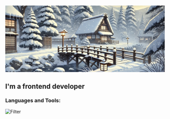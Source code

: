 ![Header](https://github.com/Anizart/Anizart/blob/main/assets/anime-style.jpg)

## I'm a frontend developer

### Languages and Tools:
![Filter](https://img.shields.io/badge/logo-javascript-blue?logo=javascript)



<!-- 
<img alt="Static Badge" src="https://img.shields.io/badge/JavaScript-2a2f39-style=for-the-badge&logo=javascript&logoColor=#F7DF1E">

img src="https://img.shields.io/badge/НАДПИСЬ НА БЕЙДЖЕ-ЦВЕТ ФОНА?style=for-the-badge&logo=НАЗВАНИЕ ЛОГОТИПА&logoColor=ЦВЕТ ЛОГОТИПА"/ -->
